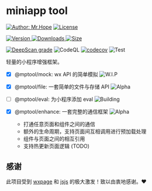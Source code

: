 # miniapp tool

[![Author: Mr.Hope](https://img.shields.io/badge/作者-Mr.Hope-blue.svg?style=for-the-badge)](https://mrhope.site) [![License](https://img.shields.io/npm/l/@mptool/enhance.svg?style=for-the-badge)](https://github.com/@mptool/enhance/@mptool/enhance/blob/main/LICENSE)

<!-- markdownlint-restore -->

[![Version](https://img.shields.io/npm/v/@mptool/enhance.svg?style=flat-square&logo=npm) ![Downloads](https://img.shields.io/npm/dm/@mptool/enhance.svg?style=flat-square&logo=npm) ![Size](https://img.shields.io/bundlephobia/min/@mptool/enhance?style=flat-square&logo=npm)](https://www.npmjs.com/package/@mptool/enhance)

[![DeepScan grade](https://deepscan.io/api/teams/9792/projects/17760/branches/417299/badge/grade.svg)](https://deepscan.io/dashboard#view=project&tid=9792&pid=17760&bid=417299)
![CodeQL](https://github.com/miniapp-tool/mptool/actions/workflows/codeql-analysis.yml/badge.svg)
[![codecov](https://codecov.io/gh/miniapp-tool/mptool/branch/main/graph/badge.svg?token=TNYMbGlxQ9)](https://codecov.io/gh/miniapp-tool/mptool)
![Test](https://github.com/miniapp-tool/mptool/actions/workflows/test.yml/badge.svg)

轻量的小程序增强框架。

- [x] @mptool/mock: wx API 的简单模拟 ![W.I.P](https://img.shields.io/badge/-W.I.P-red)
- [x] @mptool/file: 一套简单的文件与存储 API ![Alpha](https://img.shields.io/badge/-Alpha-yellow)
- [ ] @mptool/eval: 为小程序添加 eval ![Building](https://img.shields.io/badge/-Building-grey)
- [x] @mptool/enhance: 一套完整的通信框架 ![Alpha](https://img.shields.io/badge/-Alpha-yellow)

  - 打通任意页面和组件之间的通信
  - 额外的生命周期，支持页面间互相调用进行预加载处理
  - 组件与页面之间的相互引用
  - 支持热更新页面逻辑 (TODO)

## 感谢

此项目受到 [wxpage](https://github.com/tvfe/wxpage) 和 [jsjs](https://github.com/bramblex/jsjs) 的极大激发！致以由衷地感谢。❤

